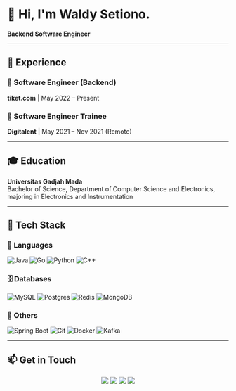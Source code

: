 # 👋 Hi, I'm Waldy Setiono.

**Backend Software Engineer**

---

## 💼 Experience

### 🔹 Software Engineer (Backend)  
**tiket.com** | May 2022 – Present  

### 🔹 Software Engineer Trainee  
**Digitalent** | May 2021 – Nov 2021 (Remote)  

---

## 🎓 Education

**Universitas Gadjah Mada**  
Bachelor of Science, Department of Computer Science and Electronics, majoring in Electronics and Instrumentation  

---

## 🚀 Tech Stack

### 🧩 Languages
![Java](https://img.shields.io/badge/Java-ED8B00?style=flat&logo=java&logoColor=white)
![Go](https://img.shields.io/badge/Go-00ADD8?style=flat&logo=go&logoColor=white)
![Python](https://img.shields.io/badge/Python-3776AB?style=flat&logo=python&logoColor=white)
![C++](https://img.shields.io/badge/C++-00599C?style=flat&logo=c%2B%2B&logoColor=white)

### 🗄️ Databases
![MySQL](https://img.shields.io/badge/MySQL-4479A1?style=flat&logo=mysql&logoColor=white)
![Postgres](https://img.shields.io/badge/Postgres-336791?style=flat&logo=postgresql&logoColor=white)
![Redis](https://img.shields.io/badge/Redis-DC382D?style=flat&logo=redis&logoColor=white)
![MongoDB](https://img.shields.io/badge/MongoDB-4EA94B?style=flat&logo=mongodb&logoColor=white)

### 🧰 Others
![Spring Boot](https://img.shields.io/badge/Spring_Boot-6DB33F?style=flat&logo=spring-boot&logoColor=white)
![Git](https://img.shields.io/badge/Git-F05032?style=flat&logo=git&logoColor=white)
![Docker](https://img.shields.io/badge/Docker-2496ED?style=flat&logo=docker&logoColor=white)
![Kafka](https://img.shields.io/badge/Kafka-20232A?style=flat&logo=apachekafka&logoColor=white)

---

## 📫 Get in Touch
<p align="center">
  <a href="https://linkedin.com/in/waldysetiono/"><img src="https://img.shields.io/badge/LinkedIn-blue?style=for-the-badge&logo=linkedin&logoColor=white"/></a>
  <a href="https://medium.com/@waldysetio/"><img src="https://img.shields.io/badge/Medium-12100E?style=for-the-badge&logo=medium&logoColor=white"/></a>
  <a href="https://leetcode.com/u/waldysetio/"><img src="https://img.shields.io/badge/LeetCode-000000?style=for-the-badge&logo=leetcode&logoColor=white"/></a>
  <a href="mailto:waldysetiono@gmail.com"><img src="https://img.shields.io/badge/Gmail-D14836?style=for-the-badge&logo=gmail&logoColor=white"/></a>
</p>
